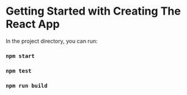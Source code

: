 # Getting Started with Creating The React App

In the project directory, you can run:

### `npm start`

### `npm test`

### `npm run build`


